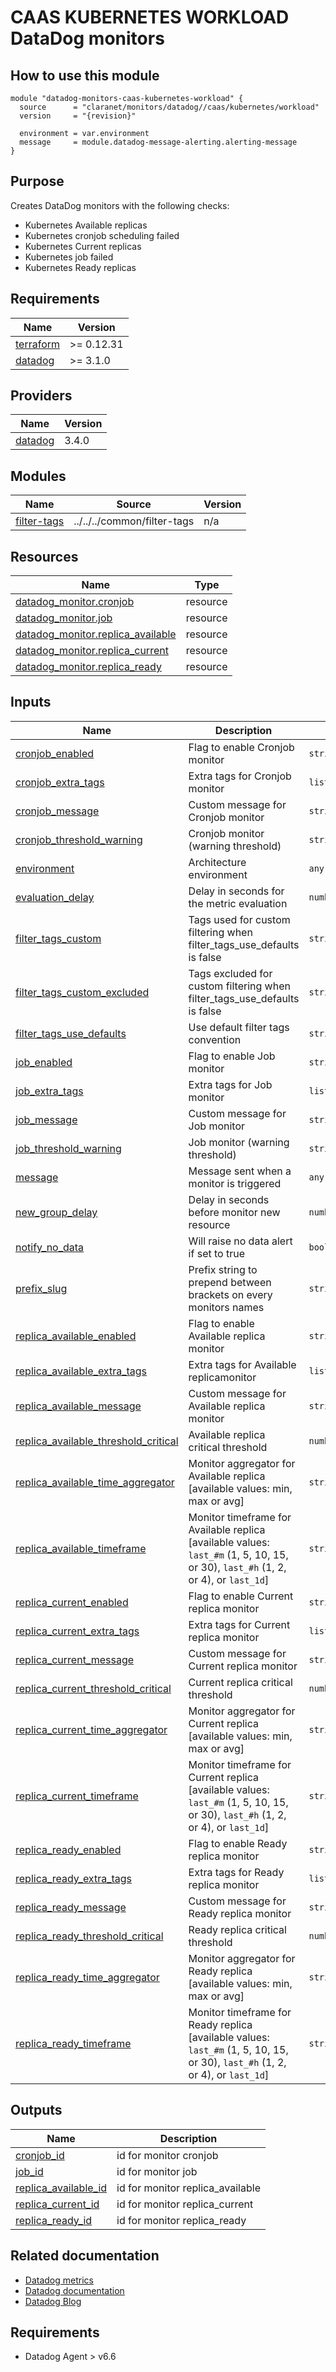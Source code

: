 # CAAS KUBERNETES WORKLOAD DataDog monitors

## How to use this module

```hcl
module "datadog-monitors-caas-kubernetes-workload" {
  source      = "claranet/monitors/datadog//caas/kubernetes/workload"
  version     = "{revision}"

  environment = var.environment
  message     = module.datadog-message-alerting.alerting-message
}

```

## Purpose

Creates DataDog monitors with the following checks:

- Kubernetes Available replicas
- Kubernetes cronjob scheduling failed
- Kubernetes Current replicas
- Kubernetes job failed
- Kubernetes Ready replicas

## Requirements

| Name | Version |
|------|---------|
| <a name="requirement_terraform"></a> [terraform](#requirement\_terraform) | >= 0.12.31 |
| <a name="requirement_datadog"></a> [datadog](#requirement\_datadog) | >= 3.1.0 |

## Providers

| Name | Version |
|------|---------|
| <a name="provider_datadog"></a> [datadog](#provider\_datadog) | 3.4.0 |

## Modules

| Name | Source | Version |
|------|--------|---------|
| <a name="module_filter-tags"></a> [filter-tags](#module\_filter-tags) | ../../../common/filter-tags | n/a |

## Resources

| Name | Type |
|------|------|
| [datadog_monitor.cronjob](https://registry.terraform.io/providers/DataDog/datadog/latest/docs/resources/monitor) | resource |
| [datadog_monitor.job](https://registry.terraform.io/providers/DataDog/datadog/latest/docs/resources/monitor) | resource |
| [datadog_monitor.replica_available](https://registry.terraform.io/providers/DataDog/datadog/latest/docs/resources/monitor) | resource |
| [datadog_monitor.replica_current](https://registry.terraform.io/providers/DataDog/datadog/latest/docs/resources/monitor) | resource |
| [datadog_monitor.replica_ready](https://registry.terraform.io/providers/DataDog/datadog/latest/docs/resources/monitor) | resource |

## Inputs

| Name | Description | Type | Default | Required |
|------|-------------|------|---------|:--------:|
| <a name="input_cronjob_enabled"></a> [cronjob\_enabled](#input\_cronjob\_enabled) | Flag to enable Cronjob monitor | `string` | `"true"` | no |
| <a name="input_cronjob_extra_tags"></a> [cronjob\_extra\_tags](#input\_cronjob\_extra\_tags) | Extra tags for Cronjob monitor | `list(string)` | `[]` | no |
| <a name="input_cronjob_message"></a> [cronjob\_message](#input\_cronjob\_message) | Custom message for Cronjob monitor | `string` | `""` | no |
| <a name="input_cronjob_threshold_warning"></a> [cronjob\_threshold\_warning](#input\_cronjob\_threshold\_warning) | Cronjob monitor (warning threshold) | `string` | `3` | no |
| <a name="input_environment"></a> [environment](#input\_environment) | Architecture environment | `any` | n/a | yes |
| <a name="input_evaluation_delay"></a> [evaluation\_delay](#input\_evaluation\_delay) | Delay in seconds for the metric evaluation | `number` | `15` | no |
| <a name="input_filter_tags_custom"></a> [filter\_tags\_custom](#input\_filter\_tags\_custom) | Tags used for custom filtering when filter\_tags\_use\_defaults is false | `string` | `"*"` | no |
| <a name="input_filter_tags_custom_excluded"></a> [filter\_tags\_custom\_excluded](#input\_filter\_tags\_custom\_excluded) | Tags excluded for custom filtering when filter\_tags\_use\_defaults is false | `string` | `""` | no |
| <a name="input_filter_tags_use_defaults"></a> [filter\_tags\_use\_defaults](#input\_filter\_tags\_use\_defaults) | Use default filter tags convention | `string` | `"true"` | no |
| <a name="input_job_enabled"></a> [job\_enabled](#input\_job\_enabled) | Flag to enable Job monitor | `string` | `"true"` | no |
| <a name="input_job_extra_tags"></a> [job\_extra\_tags](#input\_job\_extra\_tags) | Extra tags for Job monitor | `list(string)` | `[]` | no |
| <a name="input_job_message"></a> [job\_message](#input\_job\_message) | Custom message for Job monitor | `string` | `""` | no |
| <a name="input_job_threshold_warning"></a> [job\_threshold\_warning](#input\_job\_threshold\_warning) | Job monitor (warning threshold) | `string` | `3` | no |
| <a name="input_message"></a> [message](#input\_message) | Message sent when a monitor is triggered | `any` | n/a | yes |
| <a name="input_new_group_delay"></a> [new\_group\_delay](#input\_new\_group\_delay) | Delay in seconds before monitor new resource | `number` | `300` | no |
| <a name="input_notify_no_data"></a> [notify\_no\_data](#input\_notify\_no\_data) | Will raise no data alert if set to true | `bool` | `true` | no |
| <a name="input_prefix_slug"></a> [prefix\_slug](#input\_prefix\_slug) | Prefix string to prepend between brackets on every monitors names | `string` | `""` | no |
| <a name="input_replica_available_enabled"></a> [replica\_available\_enabled](#input\_replica\_available\_enabled) | Flag to enable Available replica monitor | `string` | `"true"` | no |
| <a name="input_replica_available_extra_tags"></a> [replica\_available\_extra\_tags](#input\_replica\_available\_extra\_tags) | Extra tags for Available replicamonitor | `list(string)` | `[]` | no |
| <a name="input_replica_available_message"></a> [replica\_available\_message](#input\_replica\_available\_message) | Custom message for Available replica monitor | `string` | `""` | no |
| <a name="input_replica_available_threshold_critical"></a> [replica\_available\_threshold\_critical](#input\_replica\_available\_threshold\_critical) | Available replica critical threshold | `number` | `1` | no |
| <a name="input_replica_available_time_aggregator"></a> [replica\_available\_time\_aggregator](#input\_replica\_available\_time\_aggregator) | Monitor aggregator for Available replica [available values: min, max or avg] | `string` | `"max"` | no |
| <a name="input_replica_available_timeframe"></a> [replica\_available\_timeframe](#input\_replica\_available\_timeframe) | Monitor timeframe for Available replica [available values: `last_#m` (1, 5, 10, 15, or 30), `last_#h` (1, 2, or 4), or `last_1d`] | `string` | `"last_15m"` | no |
| <a name="input_replica_current_enabled"></a> [replica\_current\_enabled](#input\_replica\_current\_enabled) | Flag to enable Current replica monitor | `string` | `"true"` | no |
| <a name="input_replica_current_extra_tags"></a> [replica\_current\_extra\_tags](#input\_replica\_current\_extra\_tags) | Extra tags for Current replica monitor | `list(string)` | `[]` | no |
| <a name="input_replica_current_message"></a> [replica\_current\_message](#input\_replica\_current\_message) | Custom message for Current replica monitor | `string` | `""` | no |
| <a name="input_replica_current_threshold_critical"></a> [replica\_current\_threshold\_critical](#input\_replica\_current\_threshold\_critical) | Current replica critical threshold | `number` | `1` | no |
| <a name="input_replica_current_time_aggregator"></a> [replica\_current\_time\_aggregator](#input\_replica\_current\_time\_aggregator) | Monitor aggregator for Current replica [available values: min, max or avg] | `string` | `"max"` | no |
| <a name="input_replica_current_timeframe"></a> [replica\_current\_timeframe](#input\_replica\_current\_timeframe) | Monitor timeframe for Current replica [available values: `last_#m` (1, 5, 10, 15, or 30), `last_#h` (1, 2, or 4), or `last_1d`] | `string` | `"last_15m"` | no |
| <a name="input_replica_ready_enabled"></a> [replica\_ready\_enabled](#input\_replica\_ready\_enabled) | Flag to enable Ready replica monitor | `string` | `"true"` | no |
| <a name="input_replica_ready_extra_tags"></a> [replica\_ready\_extra\_tags](#input\_replica\_ready\_extra\_tags) | Extra tags for Ready replica monitor | `list(string)` | `[]` | no |
| <a name="input_replica_ready_message"></a> [replica\_ready\_message](#input\_replica\_ready\_message) | Custom message for Ready replica monitor | `string` | `""` | no |
| <a name="input_replica_ready_threshold_critical"></a> [replica\_ready\_threshold\_critical](#input\_replica\_ready\_threshold\_critical) | Ready replica critical threshold | `number` | `1` | no |
| <a name="input_replica_ready_time_aggregator"></a> [replica\_ready\_time\_aggregator](#input\_replica\_ready\_time\_aggregator) | Monitor aggregator for Ready replica [available values: min, max or avg] | `string` | `"max"` | no |
| <a name="input_replica_ready_timeframe"></a> [replica\_ready\_timeframe](#input\_replica\_ready\_timeframe) | Monitor timeframe for Ready replica [available values: `last_#m` (1, 5, 10, 15, or 30), `last_#h` (1, 2, or 4), or `last_1d`] | `string` | `"last_5m"` | no |

## Outputs

| Name | Description |
|------|-------------|
| <a name="output_cronjob_id"></a> [cronjob\_id](#output\_cronjob\_id) | id for monitor cronjob |
| <a name="output_job_id"></a> [job\_id](#output\_job\_id) | id for monitor job |
| <a name="output_replica_available_id"></a> [replica\_available\_id](#output\_replica\_available\_id) | id for monitor replica\_available |
| <a name="output_replica_current_id"></a> [replica\_current\_id](#output\_replica\_current\_id) | id for monitor replica\_current |
| <a name="output_replica_ready_id"></a> [replica\_ready\_id](#output\_replica\_ready\_id) | id for monitor replica\_ready |
## Related documentation

* [Datadog metrics](https://docs.datadoghq.com/agent/kubernetes/metrics/)
* [Datadog documentation](https://docs.datadoghq.com/integrations/kubernetes/)
* [Datadog Blog](https://www.datadoghq.com/blog/monitor-kubernetes-docker/)

## Requirements

* Datadog Agent > v6.6
